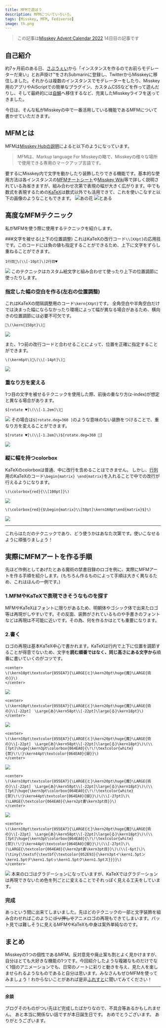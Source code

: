 ```yaml
---
title: MFMで遊ぼう
description: MFMについていろいろ。
tags: [Misskey, MFM, Fediverse]
image: th.png
---
```


> この記事は[Misskey Advent Calendar 2022](https://adventar.org/calendars/7354) 14日目の記事です

## 自己紹介
約7ヶ月前のある日、[さぶうぇい](https://submarin.online)から「インスタンスを作るのでお前らモデレーターだ来い」とお声掛け™をされSubmarinに登録し、TwitterからMisskeyに移住しました。それからは複数のインスタンスでモデレーターをしたり、Misskey用のアプリやAiScriptでの簡単なプラグイン、カスタムCSSなどを作って遊んだりし、そして最終的には[自鯖](https://fle.studio)へ移住するなど、充実したMisskeyライフを送ってきました。

今日は、そんな私がMisskeyの中で一番活用している機能であるMFMについて書かせていただきます。

## MFMとは
MFMは[Misskey Hubの説明](https://misskey-hub.net/docs/features/001_MFM.html)によると以下のようになっています。
> MFMは、Markup language For Misskeyの略で、Misskeyの様々な場所で使用できる専用のマークアップ言語です。

要するにMisskey内で文字を動かしたり装飾したりできる機能です。基本的な使用方法は各インスタンスの[MFMチートシート](https://fle.studio/001_MFM-cheat-sheet)や[Misskey Wiki](https://wiki.misskey.io/ja/function/001_MFM)等で詳しく説明されている為省きますが、組み合わせ次第で表現の幅が大きく広がります。中でも数式を表現するための[KaTeX](https://wiki.misskey.io/ja/function/001_MFM#latex%E8%A1%A8%E7%8F%BE)は数式以外でも活用できて、これを使いこなすと以下の画像のようなこともできます。
![あの花](/image/001_MFMで遊ぼう/01.jpg)
![とある](/image/001_MFMで遊ぼう/02.jpg)


## 高度なMFMテクニック
私がMFMを使う際に使用するテクニックを紹介します。

###文字を被せる(上下の位置調整)
これはKaTeXの改行コード`\\[XXpt]`の応用技です。このコードには負の値も指定することができるため、上下に文字をずらし重ねることができます。
```
1行目💛\(\\[-10pt]\)2行目♥
```
![](/image/001_MFMで遊ぼう/03.jpg)
このテクニックはカスタム絵文字と組み合わせて使ったり上下の位置調節に使ったりします。

### 指定した幅の空白を作る(左右の位置調整)
これはKaTeXの間隔調整用のコード`\kern{XXpt}`です。
全角空白や半角空白だけでは決まった幅にならなかったり環境によって幅が異なる場合があるため、横向きの位置調節には必要不可欠です。
```
💛\(\kern{150pt}\)🐣
```
![](/image/001_MFMで遊ぼう/04.jpg)

また、1つ前の改行コードと合わせることによって、位置を正確に指定することができます。
```
\(\kern6pt\)🐏\(\\[-14pt]\)🦓
```
![](/image/001_MFMで遊ぼう/05.jpg)

### 重なり方を変える
1つ目の文字を被せるテクニックを使用した際、前後の重なり方(z-index)が想定と異なる場合があります。
```
$[rotate ♥]\(\\[-1.2em]\)🐣
```
![](/image/001_MFMで遊ぼう/06.jpg)
その場合は`$[rotate.deg=360 ]`のような意味のない装飾をつけることで、重なり方を変えることができます。
```
$[rotate ♥]\(\\[-1.2em]\)$[rotate.deg=360 🐣]
```
![](/image/001_MFMで遊ぼう/07.jpg)

### 縦に幅を持つcolorbox
KaTeXのcolorboxは普通、中に改行を含めることはできません。
しかし、[行列](https://ja.m.wikipedia.org/wiki/%E8%A1%8C%E5%88%97)用のKaTeXのコード`\begin{matrix} \end{matrix}`を入れることで中での改行が行えるようになります。
```
\(\colorbox{red}{\\[100pt]}\)
```
![](/image/001_MFMで遊ぼう/08.jpg)
```
\(\colorbox{red}{$\begin{matrix}\\[50pt]\kern160pt\end{matrix}$}\)
```
![](/image/001_MFMで遊ぼう/09.jpg)

***
これらはただのテクニックであり、どう使うかはあなた次第です。使いこなせるように頑張りましょう！

## 実際にMFMアートを作る手順
先ほど作例としてあげたとある魔術の禁書目録のロゴを例に、実際にMFMアートを作る手順を紹介します。(もちろん作るものによって手順は大きく異なるため、これはほんの一例です。)
### 1.MFMやKaTeXで表現できそうなものを探す
MFMやKaTeXはフォントに限りがあるため、明朝体やゴシック体で出来たロゴ等は再現がしやすいです。その反面、装飾がされているものや手書きのフォントなどは再現は不可能に近いです。その為、何を作るかはとても重要になります。
### 2.書く
ロゴの再現は基本KaTeX中心で書かれます。KaTeXは行内で上下に位置を調節することが得意でないため、文字を**読む順番ではなく、同じ高さにある文字から**順番に書いていくのがコツです。
```
<center>
\(\kern10pt\textcolor{055EA7}{\LARGE{と}\kern20pt\huge{魔}\LARGE{術の}}\)
</center>
```
![](/image/001_MFMで遊ぼう/10.jpg)

```
<center>
\(\kern10pt\textcolor{055EA7}{\LARGE{と}\kern20pt\huge{魔}\LARGE{術の}\\[-22pt]　\Large{あ}\kern58pt\\[-22pt]\large{る}\kern18pt}\)
</center>
```
![](/image/001_MFMで遊ぼう/11.jpg)

```
<center>
\(\kern10pt\textcolor{055EA7}{\LARGE{と}\kern20pt\huge{魔}\LARGE{術の}\\[-22pt]　\Large{あ}\kern58pt\\[-22pt]\large{る}\kern18pt}\)\(\\[7pt]\huge{\kern3pt\colorbox{064EA0}{\!\!\textcolor{white}{禁}\!\!}\kern44pt\textcolor{064EA0}{録}}\)
</center>
```
![](/image/001_MFMで遊ぼう/12.jpg)

```
<center>
\(\kern10pt\textcolor{055EA7}{\LARGE{と}\kern20pt\huge{魔}\LARGE{術の}\\[-22pt]　\Large{あ}\kern58pt\\[-22pt]\large{る}\kern18pt}\)\(\\[7pt]\huge{\kern3pt\colorbox{064EA0}{\!\!\textcolor{white}{禁}\!\!}\kern44pt\textcolor{064EA0}{録}}\)\(\\[-27pt]\)\(\LARGE{\textcolor{064EA0}{\kern2pt書\kern3pt目}}\)
</center>
```
![](/image/001_MFMで遊ぼう/13.jpg)

```
<center>
\(\kern10pt\textcolor{055EA7}{\LARGE{と}\kern20pt\huge{魔}\LARGE{術の}\\[-22pt]　\Large{あ}\kern58pt\\[-22pt]\large{る}\kern18pt}\)\(\\[7pt]\huge{\kern3pt\colorbox{064EA0}{\!\!\textcolor{white}{禁}\!\!}\kern44pt\textcolor{064EA0}{録}}\)\(\\[-27pt]\)\(\LARGE{\textcolor{064EA0}{\kern2pt書\kern3pt目}}\)\(\\[-6pt]\)\(\tiny{\textsf{\textbf{\textcolor{052E93}{\kern3ptイ\kern1.5ptン\kern1.5ptデ\kern1.5ptッ\kern1.5ptク\kern1.5ptス}}}}\)
</center>
```
![](/image/001_MFMで遊ぼう/14.jpg)
本来のロゴはグラデーションになっていますが、KaTeXではグラデーションは再現できないため色を列ごとに変えることでそれっぽく見える工夫をしています。

### 完成
あっという間に出来てしまいました。先ほどのテクニックの一部と文字装飾を組み合わせればこのように~~ゴリ押しで~~アニメロゴの再現もできてしまいます。パット見では難しそうに見えるMFMやKaTeXも中身は案外単純なのです。

## まとめ
Misskeyの1つの個性であるMFM。反対意見や廃止案も割とよく見かけますが、自分はとても大好きな機能の1つです。今回紹介したような複雑なものだけでなく1個のアニメーションでも、日常のノートに彩りと動きを与え、見た人を楽しませられるようなものであると自分は思います。みなさんもぜひMFMを使ってみましょう！わからないことがあれば是非[ふれすと](https://fle.studio/@xflest)に聞いてみてください！


***

#### 余談
ブログそのものがつい先ほど完成したばかりなので、不具合等あるかもしれません。
あと本当に関係ない話ですが本日誕生日です。
おめでとうございます。
ありがとうございます。